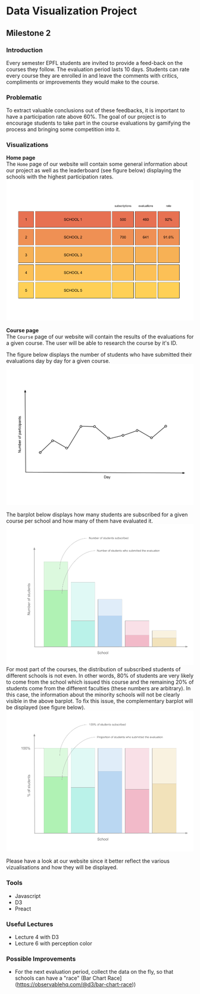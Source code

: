 # Data Visualization Project
## Milestone 2

### Introduction  
Every semester EPFL students are invited to provide a feed-back on the courses they follow. The evaluation period lasts 10 days. Students can rate every course they are enrolled in and leave the comments with critics, compliments or improvements they would make to the course. 

### Problematic  
To extract valuable conclusions out of these feedbacks, it is important to have a participation rate above 60%. The goal of our project is to encourage students to take part in the course evaluations by gamifying the process and bringing some competition into it.  


### Visualizations  
__Home page__  
The `Home` page of our website will contain some general information about our project as well as the leaderboard (see figure below) displaying the schools with the highest participation rates.   
![](../website/src/assets/images/leaderboard.png)

__Course page__  
The `Course` page of our website will contain the results of the evaluations for a given course. The user will be able to research the course by it's ID.  

The figure below displays the number of students who have submitted their evaluations day by day for a given course.
![](../website/src/assets/images/day-by-day.png)  

The barplot below displays how many students are subscribed for a given course per school and how many of them have evaluated it.
![](../website/src/assets/images/per-school.png)  
For most part of the courses, the distribution of subscribed students of different schools is not even. In other words, 80% of students are very likely to come from the school which issued this course and the remaining 20% of students come from the different faculties (these numbers are arbitrary). In this case, the information about the minority schools will not be clearly visible in the above barplot. To fix this issue, the complementary barplot will be displayed (see figure below).  
![](../website/src/assets/images/percentage-per-school.png)

Please have a look at our website since it better reflect the various vizualisations and how they will be displayed.

### Tools

* Javascript
* D3
* Preact

### Useful Lectures  

* Lecture 4 with D3
* Lecture 6 with perception color

### Possible Improvements  
* For the next evaluation period, collect the data on the fly, so that schools can have a "race"  (Bar Chart Race](https://observablehq.com/@d3/bar-chart-race))